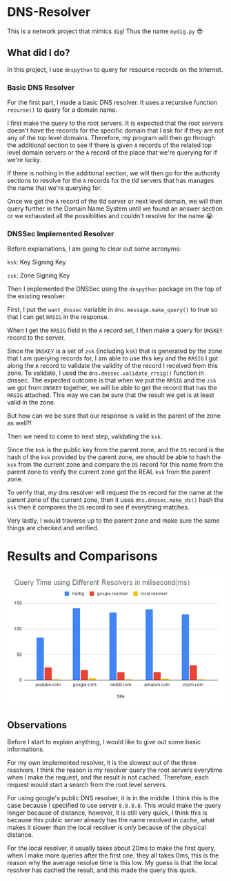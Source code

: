 # DNS-Resolver
This is a network project that mimics `dig`! Thus the name `mydig.py` :sunglasses:

## What did I do?
In this project, I use `dnspython` to query for resource records on the internet.

### Basic DNS Resolver
For the first part, I made a basic DNS resolver. It uses a recursive function `recurse()` to query for a domain name.

I first make the query to the root servers. It is expected that the root servers doesn't have the records for the specific domain that I ask for if they are not any of the top level domains. Therefore, my program will then go through the additional section to see if there is given `A` records of the related top level domain servers or the `A` record of the place that we're querying for if we're lucky.

If there is nothing in the additional section, we will then go for the authority sections to resolve for the `A` records for the tld servers that has manages the name that we're querying for.

Once we get the `A` record of the tld server or next level domain, we will then query further in the Domain Name System until we found an answer section or we exhausted all the possiblities and couldn't resolve for the name :sob:

### DNSSec Implemented Resolver
Before explainations, I am going to clear out some acronyms:

`ksk`: Key Signing Key

`zsk`: Zone Signing Key

Then I implemented the DNSSec using the `dnspython` package on the top of the existing resolver.

First, I put the `want_dnssec` variable in `dns.message.make_query()` to true so that I can get `RRSIG` in the response.

When I get the `RRSIG` field in the `A` record set, I then make a query for `DNSKEY` record to the server.

Since the `DNSKEY` is a set of `zsk` (including `ksk`) that is generated by the zone that I am querying records for, I am able to use this key and the `RRSIG` I got along the `A` record to validate the validity of the record I received from this zone. To validate, I used the `dns.dnssec.validate_rrsig()` function in dnssec. The expected outcome is that when we put the `RRSIG` and the `zsk` we got from `DNSKEY` together, we will be able to get the record that has the `RRSIG` attached. This way we can be sure that the result we get is at least valid in the zone.

But how can we be sure that our response is valid in the parent of the zone as well?!

Then we need to come to next step, validating the `ksk`.

Since the `ksk` is the public key from the parent zone, and the `DS` record is the hash of the `ksk` provided by the parent zone, we should be able to hash the `ksk` from the current zone and compare the `DS` record for this name from the parent zone to verify the current zone got the REAL `ksk` from the parent zone.

To verify that, my dns resolver will request the `DS` record for the name at the parent zone of the current zone, then it uses `dns.dnssec.make_ds()` hash the `ksk` then it compares the `DS` record to see if everything matches.

Very lastly, I would traverse up to the parent zone and make sure the same things are checked and verified.

# Results and Comparisons
![Query Time using Different Resolvers in milisecond(ms)](Query%20Time%20using%20Different%20Resolvers%20in%20milisecond(ms).png)

## Observations
Before I start to explain anything, I would like to give out some basic informations. 

For my own implemented resolver, it is the slowest out of the three resolvers. I think the reason is my resolver query the root servers everytime when I make the request, and the result is not cached. Therefore, each request would start a search from the root level servers.

For using google's public DNS resolver, it is in the middle. I think this is the case because I specified to use server `8.8.8.8`. This would make the query longer because of distance, however, it is still very quick, I think this is because this public server already has the name resolved in cache, what makes it slower than the local resolver is only because of the physical distance.

For the local resolver, it usually takes about 20ms to make the first query, when I make more queries after the first one, they all takes 0ms, this is the reason why the average resolve time is this low. My guess is that the local resolver has cached the result, and this made the query this quick.
